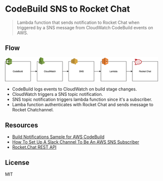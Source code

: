 # CodeBuild SNS to Rocket Chat

> Lambda function that sends notification to Rocket Chat when triggered by a SNS message from CloudWatch CodeBuild events on AWS.

## Flow

<img src="./assets/codebuild-sns.png" width="750" />

- CodeBuild logs events to CloudWatch on build stage changes.
- CloudWatch triggers a SNS topic notification.
- SNS topic notification triggers lambda function since it's a subscriber.
- Lamba function authenticates with Rocket Chat and sends message to Rocket Chatchannel.

## Resources

- [Build Notifications Sample for AWS CodeBuild](https://docs.aws.amazon.com/codebuild/latest/userguide/sample-build-notifications.html)
- [How To Set Up A Slack Channel To Be An AWS SNS Subscriber](https://medium.com/cohealo-engineering/how-set-up-a-slack-channel-to-be-an-aws-sns-subscriber-63b4d57ad3ea)
- [Rocket.Chat REST API](https://rocket.chat/docs/developer-guides/rest-api/)

## License

MIT
